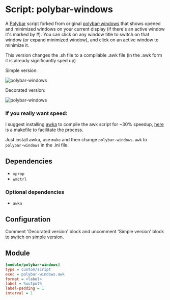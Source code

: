 # Script: polybar-windows

A [Polybar](https://github.com/jaagr/polybar) script forked from original [polybar-windows](https://github.com/aroma1994/polybar-windows) that shows opened and minimized windows on your current display (if there's an active window it's marked by #). You can click on any window title to switch on that window (or expand minimized window), and click on an active window to minimize it.

This version changes the .sh file to a compilable .awk file (in the .awk form it is already significantly sped up)

Simple version:

![polybar-windows](screenshots/polybar-windows.png)

Decorated version:

![polybar-windows](screenshots/polybar-windows-decorated.png)

### If you really want speed:

I suggest installing [awka](https://github.com/noyesno/awka) to compile the awk script for ~30% speedup, [here](Makefile) is a makefile to facilitate the process.

Just install awka,  use `make` and then change `polybar-windows.awk` to `polybar-windows` in the .ini file.

## Dependencies

* `xprop`
* `wmctrl`

### Optional dependencies

* `awka`

## Configuration

Comment 'Decorated version' block and uncomment 'Simple version' block to switch on simple version.

## Module

```ini
[module/polybar-windows]
type = custom/script
exec = polybar-windows.awk
format = <label>
label = %output%
label-padding = 1
interval = 1
```

